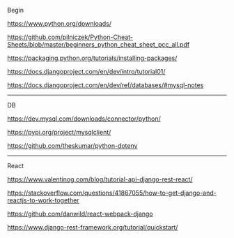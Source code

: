 Begin

https://www.python.org/downloads/

https://github.com/pilniczek/Python-Cheat-Sheets/blob/master/beginners_python_cheat_sheet_pcc_all.pdf

https://packaging.python.org/tutorials/installing-packages/

https://docs.djangoproject.com/en/dev/intro/tutorial01/

https://docs.djangoproject.com/en/dev/ref/databases/#mysql-notes

---

DB

https://dev.mysql.com/downloads/connector/python/

https://pypi.org/project/mysqlclient/

https://github.com/theskumar/python-dotenv

---

React

https://www.valentinog.com/blog/tutorial-api-django-rest-react/

https://stackoverflow.com/questions/41867055/how-to-get-django-and-reactjs-to-work-together

https://github.com/danwild/react-webpack-django

https://www.django-rest-framework.org/tutorial/quickstart/
